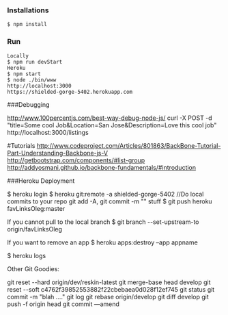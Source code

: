 ### Installations

```
$ npm install
```

### Run

```
Locally
$ npm run devStart
Heroku
$ npm start
$ node ./bin/www
http://localhost:3000
https://shielded-gorge-5402.herokuapp.com
```

###Debugging

http://www.100percentjs.com/best-way-debug-node-js/
curl -X POST -d "title=Some cool Job&Location=San Jose&Description=Love this cool job" http://localhost:3000/listings

#Tutorials
http://www.codeproject.com/Articles/801863/BackBone-Tutorial-Part-Understanding-Backbone-js-V
http://getbootstrap.com/components/#list-group
http://addyosmani.github.io/backbone-fundamentals/#introduction


###Heroku Deployment

$ heroku login
$ heroku git:remote -a shielded-gorge-5402
//Do local commits to your repo git add -A, git commit -m "" stuff
$ git push heroku favLinksOleg:master


If you cannot pull to the local branch
$ git branch --set-upstream-to origin/favLinksOleg

If you want to remove an app
$ heroku apps:destroy –app appname

$ heroku logs


Other Git Goodies:

git reset --hard origin/dev/reskin-latest
git merge-base head develop
git reset --soft c4762f39852553882f22cbebaea0d028f12ef745
git status
git commit -m "blah ...."
git log
git rebase origin/develop
git diff develop
git push -f origin head
git commit —amend